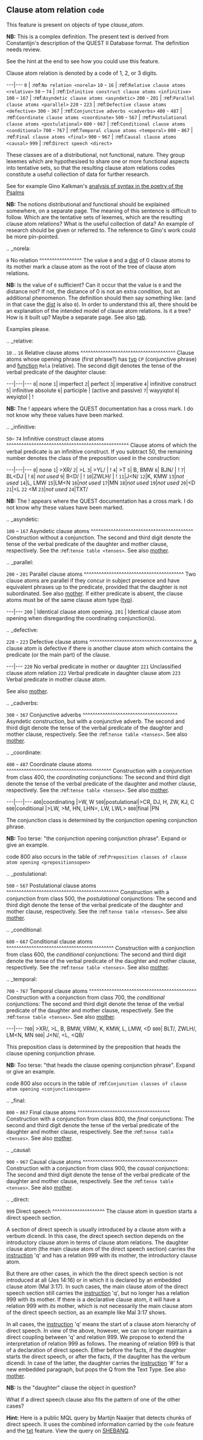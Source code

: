 Clause atom relation `code`
---------------------------------------------------------------

This feature is present on objects of type *clause_atom*.

**NB:**
This is a complex definition.
The present text is derived from Constantijn's description of the
QUEST II Database format.
The definition needs review.

See the hint at the end to see how you could use this feature.

Clause atom relation is denoted by a code of 1, 2, or 3 digits.

---|---
`0`           | :ref:`No relation <norela>`
`10` - `16`   | :ref:`Relative clause atoms <relative>`
`50` – `74`   | :ref:`Infinitive construct clause atoms <infinitive>`
`100` – `167` | :ref:`Asyndetic clause atoms <asyndetic>`
`200` - `201` | :ref:`Parallel clause atoms <parallel>`
`220` - `223` | :ref:`Defective clause atoms <defective>`
`300` - `367` | :ref:`Conjunctive adverbs <cadverbs>`
`400` - `487` | :ref:`Coordinate clause atoms <coordinate>`
`500` - `567` | :ref:`Postulational clause atoms <postulational>`
`600` - `667` | :ref:`Conditional clause atoms <conditional>`
`700` - `767` | :ref:`Temporal clause atoms <temporal>`
`800` - `867` | :ref:`Final clause atoms <final>`
`900` - `967` | :ref:`Causal clause atoms <causal>`
`999`         | :ref:`Direct speech <direct>`

These classes are of a distributional, not functional, nature.
They group lexemes which are hypothesised to share one or more functional aspects into tentative sets,
so that the resulting clause atom relations codes constitute a useful collection of data for further research.

See for example
Gino Kalkman's
[analysis of syntax in the poetry of the Psalms](https://shebanq.ancient-data.org/tools?goto=verbsystem)

**NB:**
The notions distributional and functional should be explained somewhere, 
on a separate page.
The meaning of this sentence is difficult to follow.
Which are the tentative sets of lexemes, which are the resulting clause atom relations?
What is the useful collection of data?
An example of research should be given or referred to.
The reference to Gino's work could be more pin-pointed.

.. _norela:

`0` No relation
^^^^^^^^^^^^^^^^^
The value `0` and a [dist](dist) of 0 clause atoms to its mother mark a clause atom as the root of the tree of clause atom relations.

**NB:**
Is the value of `0` sufficient?
Can it occur that the value is `0` and the distance not?
If not, the distance of 0 is not an extra condition, but an additional phenomenon.
The definition should then say something like: (and in that case the [dist](dist) is also `0`).
In order to understand this all, there should be an explanation of the intended model
of clause atom relations. Is it a tree? How is it built up? Maybe a separate page.
See also [tab](tab).

Examples please.

.. _relative:

`10` .. `16` Relative clause atoms
^^^^^^^^^^^^^^^^^^^^^^^^^^^^^^^^^^^^^^
Clause atoms whose opening phrase (first phrase?)
has [typ](typ) `CP` (conjunctive phrase) and
[function](function) `Rela` (relative).
The second digit denotes the tense of the verbal predicate of the daughter clause:

---|---|---
`0`| none
`1`| imperfect
`2`| perfect
`3`| imperative
`4`| infinitive construct
`5`| infinitive absolute
`6`| participle            | (active and passive)
`7`| wayyiqtol
`8`| weyiqtol              | !

**NB:**
The ! appears where the QUEST documentation has a cross mark. 
I do not know why these values have been marked.

.. _infinitive:

`50`– `74`  Infinitive construct clause atoms
^^^^^^^^^^^^^^^^^^^^^^^^^^^^^^^^^^^^^^^^^^^^^^^^^
Clause atoms of which the verbal predicate is an infinitive construct.
If you subtract 50, the remaining number denotes the class of the preposition used in the construction:

---|---|---
`0`| none
`1`| >XR/
`2`| >L
`3`| >YL/         | !
`4`| >T
`5`| B, BMW
`6`| BJN/         | !
`7`| BL<DJ        | !
`8`| *not used*
`9`| B<D/         | !
`10`|ZWLH/        | !
`11`|J<N/
`12`|K, KMW
`13`|*not used*
`14`|L, LMW
`15`|LM<N
`16`|*not used*
`17`|MN
`18`|*not used*
`19`|*not used*
`20`|<D
`21`|<L
`22` <M
`23`|*not used*
`24`|TXT/

**NB:**
The ! appears where the QUEST documentation has a cross mark. 
I do not know why these values have been marked.

.. _asyndetic:

`100` – `167`  Asyndetic clause atoms
^^^^^^^^^^^^^^^^^^^^^^^^^^^^^^^^^^^^^^^^^
Construction without a conjunction.
The second and third digit denote the tense of the verbal predicate of the daughter and
mother clause, respectively. See the :ref:`tense table <tenses>`.
See also [mother](mother).

.. _parallel:

`200` - `201`  Parallel clause atoms
^^^^^^^^^^^^^^^^^^^^^^^^^^^^^^^^^^^^^^^^
Two clause atoms are parallel if they concur in subject presence
and have equivalent phrases up to the predicate,
provided that the daughter is not subordinated.
See also [mother](mother).
If either predicate is absent,
the clause atoms must be of the same clause atom type ([typ](typ)).


---|---
`200` | Identical clause atom opening.
`201` | Identical clause atom opening when disregarding the coordinating conjunction(s).

.. _defective:

`220` - `223`  Defective clause atoms
^^^^^^^^^^^^^^^^^^^^^^^^^^^^^^^^^^^^^^^^^
A clause atom is defective if there is another clause atom which contains
the predicate (or the main part) of the clause.

---|---
`220` No verbal predicate in mother or daughter
`221` Unclassified clause atom relation
`222` Verbal predicate in daughter clause atom
`223` Verbal predicate in mother clause atom.

See also [mother](mother).

.. _cadverbs:

`300` - `367`  Conjunctive adverbs
^^^^^^^^^^^^^^^^^^^^^^^^^^^^^^^^^^^^^^
Asyndetic construction, but with a conjunctive adverb.
The second and third digit denote the tense of the verbal predicate of the daughter and
mother clause, respectively. See the :ref:`tense table <tenses>`.
See also [mother](mother).

.. _coordinate:

`400` - `487`  Coordinate clause atoms
^^^^^^^^^^^^^^^^^^^^^^^^^^^^^^^^^^^^^^^^^^
Construction with a conjunction from class 400, the *coordinating* conjunctions:
The second and third digit denote the tense of the verbal predicate of the daughter and
mother clause, respectively. See the :ref:`tense table <tenses>`.
See also [mother](mother).

---|---|---
`400`|coordinating |>W, W
`500`|postulational|>CR, DJ, H, ZW, KJ, C
`600`|conditional  |>LW, >M, HN, LHN=, LW, LWL>
`800`|final        |PN

The conjunction class is determined by the conjunction opening conjunction phrase.

**NB:**
Too terse:
"the conjunction opening conjunction phrase".
Expand or give an example.

code 800 also occurs in the table of
:ref:`Preposition classes of clause atom opening <prepositionsopen>`

.. _postulational:

`500` - `567`  Postulational clause atoms
^^^^^^^^^^^^^^^^^^^^^^^^^^^^^^^^^^^^^^^^^^^^^
Construction with a conjunction from class 500, the *postulational* conjunctions:
The second and third digit denote the tense of the verbal predicate of the daughter and
mother clause, respectively. See the :ref:`tense table <tenses>`.
See also [mother](mother).

.. _conditional:

`600` - `667`  Conditional clause atoms
^^^^^^^^^^^^^^^^^^^^^^^^^^^^^^^^^^^^^^^^^^^
Construction with a conjunction from class 600, the *conditional* conjunctions:
The second and third digit denote the tense of the verbal predicate of the daughter and
mother clause, respectively. See the :ref:`tense table <tenses>`.
See also [mother](mother).

.. _temporal:

`700` - `767`  Temporal clause atoms
^^^^^^^^^^^^^^^^^^^^^^^^^^^^^^^^^^^^^^^^^^^
Construction with a conjunction from class 700, the *conditional* conjunctions:
The second and third digit denote the tense of the verbal predicate of the daughter and
mother clause, respectively. See the :ref:`tense table <tenses>`.
See also [mother](mother).

---|---
`700`| >XR/, >L, B, BMW, VRM/, K, KMW, L, LMW, <D
`800`| BLT/, ZWLH/, LM<N, MN
`900`| J<N/, <L, <QB/

This preposition class is determined by the preposition that heads the clause opening conjunction phrase.

**NB:**
Too terse:
"that heads the clause opening conjunction phrase".
Expand or give an example.

code 800 also occurs in the table of
:ref:`Conjunction classes of clause atom opening <conjunctionsopen>`

.. _final:

`800` - `867`  Final clause atoms
^^^^^^^^^^^^^^^^^^^^^^^^^^^^^^^^^^^^^
Construction with a conjunction from class 800, the *final* conjunctions:
The second and third digit denote the tense of the verbal predicate of the daughter and
mother clause, respectively. See the :ref:`tense table <tenses>`.
See also [mother](mother).

.. _causal:

`900` - `967`  Causal clause atoms
^^^^^^^^^^^^^^^^^^^^^^^^^^^^^^^^^^^^^^
Construction with a conjunction from class 900, the *causal* conjunctions:
The second and third digit denote the tense of the verbal predicate of the daughter and
mother clause, respectively. See the :ref:`tense table <tenses>`.
See also [mother](mother).

.. _direct:

`999` Direct speech
^^^^^^^^^^^^^^^^^^^^^
The clause atom in question starts a direct speech section.

A section of direct speech is usually introduced by a clause atom
with a verbum dicendi. In this case, the direct speech section
depends on the introductory clause atom in terms of clause atom
relations. The daughter clause atom (the main clause atom of the
direct speech section) carries the [instruction](instruction)
'q' and has a
relation 999 with its mother, the introductory clause atom.

But there are other cases, in which the the direct speech section
is not introduced at all (Jes 14:16) or in which it is declared by
an embedded clause atom (Mal 3:17). In such cases, the main clause
atom of the direct speech section still carries the [instruction](instruction)
'q', but no longer has a relation 999 with its mother. If there is
a declarative clause atom, it will have a relation 999 with _its_
mother, which is not necessarily the main clause atom of the direct
speech section, as an example like Mal 3:17 shows.

In all cases, the [instruction](instruction) 'q' means the start of a clause atom
hierarchy of direct speech. In view of the above, however, we can
no longer maintain a direct coupling between 'q' and relation 999.
We propose to extend the interpretation of relation 999 as follows.
The meaning of relation 999 is that of a declaration of direct
speech. Either before the facts, if the daughter starts the direct
speech, or after the facts, if the daughter has the verbum dicendi.
In case of the latter, the daughter carries the [instruction](instruction) '#' for
a new embedded paragraph, but pops the Q from the Text Type.
See also [mother](mother).

**NB:**
Is the "daughter" clause the object in question?

What if a direct speech clause also fits the pattern of one of the other cases?

**Hint:**
Here is a public MQL query by Martijn Naaijer that detects chunks of direct speech.
It uses the combined information carried by the `code` feature and the 
[txt](txt) feature. View the query on
[SHEBANQ](https://shebanq.ancient-data.org/hebrew/query?id=518).

